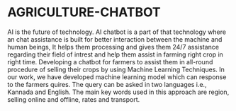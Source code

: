 # AGRICULTURE-CHATBOT
AI is the future of technology. AI chatbot is a part of that technology where an chat assistance is built for better interaction between the machine and human beings, It helps them  processing and gives them 24/7 assistance regarding their field of intrest and help them assist in farming right crop in right time. Developing a chatbot for farmers to assist them in all-round procedure of selling their crops by using Machine Learning Techniques. In our work, we have developed machine learning model which can response to the farmers quires. The query can be asked in two languages i.e., Kannada and English. The main key words used in this approach are region, selling online and offline, rates and transport. 
